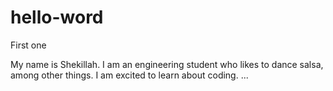 # hello-word
First one

My name is Shekillah. I am an engineering student who likes to dance salsa, among other things. 
I am excited to learn about coding.
...

